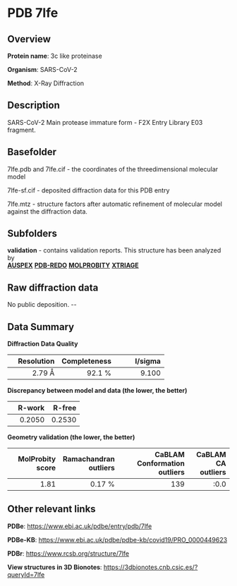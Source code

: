 # PDB 7lfe

## Overview

**Protein name**: 3c like proteinase

**Organism**: SARS-CoV-2

**Method**: X-Ray Diffraction

## Description

SARS-CoV-2 Main protease immature form - F2X Entry Library E03 fragment.

## Basefolder

7lfe.pdb and 7lfe.cif - the coordinates of the threedimensional molecular model

7lfe-sf.cif - deposited diffraction data for this PDB entry

7lfe.mtz - structure factors after automatic refinement of molecular model against the diffraction data.

## Subfolders





**validation** - contains validation reports. This structure has been analyzed by <br>[**AUSPEX**](https://github.com/thorn-lab/coronavirus_structural_task_force/tree/master/pdb/3c_like_proteinase/SARS-CoV-2/7lfe/validation/auspex) [**PDB-REDO**](https://github.com/thorn-lab/coronavirus_structural_task_force/tree/master/pdb/3c_like_proteinase/SARS-CoV-2/7lfe/validation/pdb-redo) [**MOLPROBITY**](https://github.com/thorn-lab/coronavirus_structural_task_force/tree/master/pdb/3c_like_proteinase/SARS-CoV-2/7lfe/validation/molprobity) [**XTRIAGE**](https://github.com/thorn-lab/coronavirus_structural_task_force/blob/master/pdb/3c_like_proteinase/SARS-CoV-2/7lfe/validation/Xtriage_output.log)   



## Raw diffraction data

No public deposition. --<br> 

## Data Summary
**Diffraction Data Quality**

|   | Resolution | Completeness| I/sigma |
|---|-------------:|----------------:|--------------:|
|   |2.79 Å|92.1  %|<img width=50/>9.100|

**Discrepancy between model and data (the lower, the better)**

|   | **R-work**| **R-free**   
|---|-------------:|----------------:|           
||  0.2050|  0.2530|

**Geometry validation (the lower, the better)**

|   |**MolProbity<br>score**| **Ramachandran<br>outliers** | **CaBLAM<br>Conformation outliers** | **CaBLAM<br>CA outliers** |
|---|-------------:|----------------:|----------------:|----------------:|
||  1.81|  0.17 %|139|:0.0|

 

 



## Other relevant links 
**PDBe**:  https://www.ebi.ac.uk/pdbe/entry/pdb/7lfe

**PDBe-KB**: https://www.ebi.ac.uk/pdbe/pdbe-kb/covid19/PRO_0000449623 
 
**PDBr**: https://www.rcsb.org/structure/7lfe 

**View structures in 3D Bionotes**: https://3dbionotes.cnb.csic.es/?queryId=7lfe

